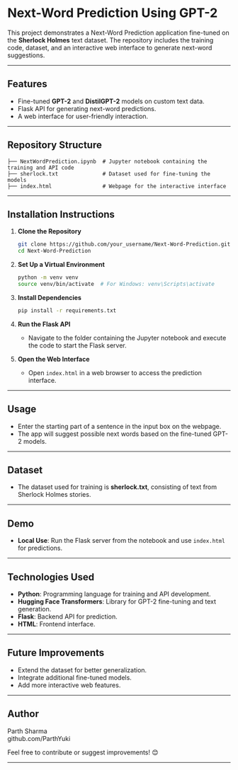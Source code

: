 # **Next-Word Prediction Using GPT-2**

This project demonstrates a Next-Word Prediction application fine-tuned on the **Sherlock Holmes** text dataset. The repository includes the training code, dataset, and an interactive web interface to generate next-word suggestions.

---

## **Features**
- Fine-tuned **GPT-2** and **DistilGPT-2** models on custom text data.
- Flask API for generating next-word predictions.
- A web interface for user-friendly interaction.

---

## **Repository Structure**
```
├── NextWordPrediction.ipynb  # Jupyter notebook containing the training and API code
├── sherlock.txt              # Dataset used for fine-tuning the models
├── index.html                # Webpage for the interactive interface
```

---

## **Installation Instructions**

1. **Clone the Repository**
   ```bash
   git clone https://github.com/your_username/Next-Word-Prediction.git
   cd Next-Word-Prediction
   ```

2. **Set Up a Virtual Environment**
   ```bash
   python -m venv venv
   source venv/bin/activate  # For Windows: venv\Scripts\activate
   ```

3. **Install Dependencies**
   ```bash
   pip install -r requirements.txt
   ```

4. **Run the Flask API**
   - Navigate to the folder containing the Jupyter notebook and execute the code to start the Flask server.

5. **Open the Web Interface**
   - Open `index.html` in a web browser to access the prediction interface.

---

## **Usage**

- Enter the starting part of a sentence in the input box on the webpage.
- The app will suggest possible next words based on the fine-tuned GPT-2 models.

---

## **Dataset**

- The dataset used for training is **sherlock.txt**, consisting of text from Sherlock Holmes stories.

---

## **Demo**

- **Local Use**: Run the Flask server from the notebook and use `index.html` for predictions.

---

## **Technologies Used**
- **Python**: Programming language for training and API development.
- **Hugging Face Transformers**: Library for GPT-2 fine-tuning and text generation.
- **Flask**: Backend API for prediction.
- **HTML**: Frontend interface.

---

## **Future Improvements**
- Extend the dataset for better generalization.
- Integrate additional fine-tuned models.
- Add more interactive web features.

---

## **Author**
Parth Sharma  
github.com/ParthYuki  

Feel free to contribute or suggest improvements! 😊

---
